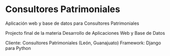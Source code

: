# Consultores Patrimoniales
Aplicación web y base de datos para Consultores Patrimoniales

Projecto final de la materia Desarrollo de Aplicaciones Web y Base de Datos

Cliente: Consultores Patrimoniales (León, Guanajuato)
Framework: Django para Python
